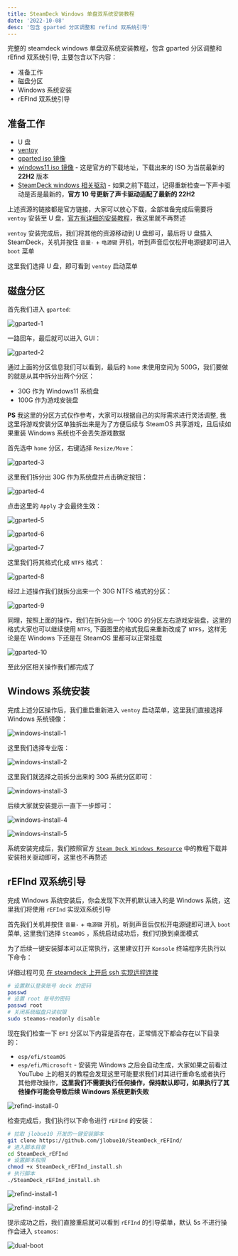 ```yaml
---
title: SteamDeck Windows 单盘双系统安装教程
date: '2022-10-08'
desc: '包含 gparted 分区调整和 refind 双系统引导'
---
```


完整的 steamdeck windows 单盘双系统安装教程，包含 gparted 分区调整和 rEfind 双系统引导, 主要包含以下内容：

- 准备工作
- 磁盘分区
- Windows 系统安装
- rEFInd 双系统引导

## 准备工作

- U 盘
- [ventoy](https://www.ventoy.net/cn/download.html)
- [gparted iso 镜像](https://gparted.org/download.php)
- [windows11 iso 镜像](https://www.microsoft.com/zh-cn/software-download/windows11) - 这是官方的下载地址，下载出来的 ISO 为当前最新的 **22H2** 版本
- [SteamDeck windows 相关驱动](https://help.steampowered.com/en/faqs/view/6121-ECCD-D643-BAA8) - 如果之前下载过，记得重新检查一下声卡驱动是否是最新的，**官方 10 号更新了声卡驱动适配了最新的 22H2**

上述资源的链接都是官方链接，大家可以放心下载，全部准备完成后需要将 `ventoy` 安装至 U 盘，[官方有详细的安装教程](https://www.ventoy.net/cn/doc_start.html)，我这里就不再赘述

`ventoy` 安装完成后，我们将其他的资源移动到 U 盘即可，最后将 U 盘插入 SteamDeck，关机并按住 `音量-` + `电源键` 开机，听到声音后仅松开电源键即可进入 `boot` 菜单

这里我们选择 U 盘，即可看到 `ventoy` 启动菜单

## 磁盘分区

首先我们进入 `gparted`:

![gparted-1](./gparted-1.jpeg)

一路回车，最后就可以进入 GUI：

![gparted-2](./gparted-2.jpeg)

通过上面的分区信息我们可以看到，最后的 `home` 未使用空间为 500G，我们要做的就是从其中拆分出两个分区：

- 30G 作为 Windows11 系统盘
- 100G 作为游戏安装盘

**PS** 我这里的分区方式仅作参考，大家可以根据自己的实际需求进行灵活调整, 我这里将游戏安装分区单独拆出来是为了方便后续与 SteamOS 共享游戏，且后续如果重装 Windows 系统也不会丢失游戏数据

首先选中 `home` 分区，右键选择 `Resize/Move`：

![gparted-3](./gparted-3.jpeg)

这里我们拆分出 30G 作为系统盘并点击确定按钮：

![gparted-4](./gparted-4.jpeg)

点击这里的 `Apply` 才会最终生效：

![gparted-5](./gparted-5.jpeg)

![gparted-6](./gparted-6.jpeg)

![gparted-7](./gparted-7.jpeg)

这里我们将其格式化成 `NTFS` 格式：

![gparted-8](./gparted-8.jpeg)

经过上述操作我们就拆分出来一个 30G NTFS 格式的分区：

![gparted-9](./gparted-9.jpeg)

同理，按照上面的操作，我们在拆分出一个 100G 的分区左右游戏安装盘，这里的格式大家也可以继续使用 `NTFS`, 下面图里的格式我后来重新改成了 `NTFS`，这样无论是在 Windows 下还是在 SteamOS 里都可以正常挂载

![gparted-10](./gparted-10.jpeg)

至此分区相关操作我们都完成了

## Windows 系统安装

完成上述分区操作后，我们重启重新进入 `ventoy` 启动菜单，这里我们直接选择 Windows 系统镜像：

![windows-install-1](./windows-install-1.jpeg)

这里我们选择专业版：

![windows-install-2](./windows-install-2.jpeg)

这里我们就选择之前拆分出来的 30G 系统分区即可：

![windows-install-3](./windows-install-3.jpeg)

后续大家就安装提示一直下一步即可：

![windows-install-4](./windows-install-4.jpeg)

![windows-install-5](./windows-install-5.jpeg)

系统安装完成后，我们按照官方 [`Steam Deck Windows Resource`](https://help.steampowered.com/en/faqs/view/6121-ECCD-D643-BAA8) 中的教程下载并安装相关驱动即可，这里也不再赘述

## rEFInd 双系统引导

完成 Windows 系统安装后，你会发现下次开机默认进入的是 Windows 系统，这里我们将使用 `rEFInd` 实现双系统引导

首先我们关机并按住 `音量-` + `电源键` 开机，听到声音后仅松开电源键即可进入 `boot` 菜单, 这里我们选择 `SteamOS` ，系统启动成功后，我们切换到桌面模式

为了后续一键安装脚本可以正常执行，这里建议打开 `Konsole` 终端程序先执行以下命令：

详细过程可见 [在 steamdeck 上开启 ssh 实现远程连接](../steamdeck-install-ssh-docker/index.md)

```bash
# 设置默认登录账号 deck 的密码
passwd
# 设置 root 账号的密码
passwd root
# 关闭系统磁盘只读权限
sudo steamos-readonly disable
```

现在我们检查一下 `EFI` 分区以下内容是否存在，正常情况下都会存在以下目录的：

- `esp/efi/steamOS`
- `esp/efi/Microsoft` - 安装完 Windows 之后会自动生成，大家如果之前看过 YouTube 上的相关的教程会发现这里可能要求我们对其进行重命名或者执行其他修改操作，**这里我们不需要执行任何操作，保持默认即可，如果执行了其他操作可能会导致后续 Windows 系统更新失败**

![refind-install-0](./refind-install-0.png)

检查完成后，我们执行以下命令进行 `rEFInd` 的安装：

```bash
# 拉取 jlobue10 开发的一键安装脚本
git clone https://github.com/jlobue10/SteamDeck_rEFInd/
# 进入脚本目录
cd SteamDeck_rEFInd
# 设置脚本权限
chmod +x SteamDeck_rEFInd_install.sh
# 执行脚本
./SteamDeck_rEFInd_install.sh
```

![refind-install-1](./refind-install-1.png)

![refind-install-2](./refind-install-2.png)

提示成功之后，我们直接重启就可以看到 `rEFInd` 的引导菜单，默认 5s 不进行操作会进入 `steamos`:

![dual-boot](./dual-boot.jpeg)
